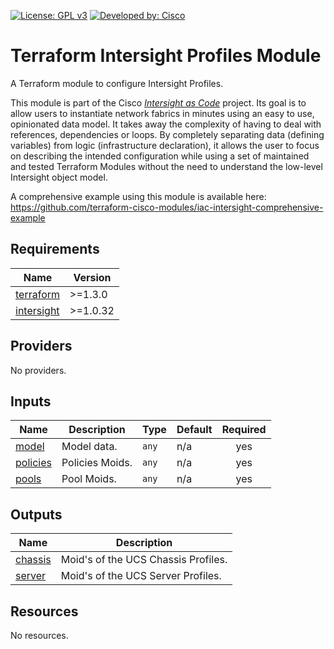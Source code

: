 <!-- BEGIN_TF_DOCS -->
[![License: GPL v3](https://img.shields.io/badge/License-GPLv3-blue.svg)](https://www.gnu.org/licenses/gpl-3.0)
[![Developed by: Cisco](https://img.shields.io/badge/Developed%20by-Cisco-blue)](https://developer.cisco.com)

# Terraform Intersight Profiles Module

A Terraform module to configure Intersight Profiles.

This module is part of the Cisco [*Intersight as Code*](https://cisco.com/go/intersightascode) project. Its goal is to allow users to instantiate network fabrics in minutes using an easy to use, opinionated data model. It takes away the complexity of having to deal with references, dependencies or loops. By completely separating data (defining variables) from logic (infrastructure declaration), it allows the user to focus on describing the intended configuration while using a set of maintained and tested Terraform Modules without the need to understand the low-level Intersight object model.

A comprehensive example using this module is available here: https://github.com/terraform-cisco-modules/iac-intersight-comprehensive-example

## Requirements

| Name | Version |
|------|---------|
| <a name="requirement_terraform"></a> [terraform](#requirement\_terraform) | >=1.3.0 |
| <a name="requirement_intersight"></a> [intersight](#requirement\_intersight) | >=1.0.32 |
## Providers

No providers.
## Inputs

| Name | Description | Type | Default | Required |
|------|-------------|------|---------|:--------:|
| <a name="input_model"></a> [model](#input\_model) | Model data. | `any` | n/a | yes |
| <a name="input_policies"></a> [policies](#input\_policies) | Policies Moids. | `any` | n/a | yes |
| <a name="input_pools"></a> [pools](#input\_pools) | Pool Moids. | `any` | n/a | yes |
## Outputs

| Name | Description |
|------|-------------|
| <a name="output_chassis"></a> [chassis](#output\_chassis) | Moid's of the UCS Chassis Profiles. |
| <a name="output_server"></a> [server](#output\_server) | Moid's of the UCS Server Profiles. |
## Resources

No resources.
<!-- END_TF_DOCS -->